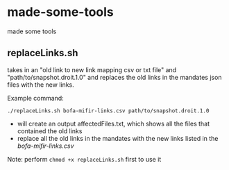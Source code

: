 # made-some-tools
made some tools 

## replaceLinks.sh

takes in an "old link to new link mapping csv or txt file" and "path/to/snapshot.droit.1.0" and replaces the old links in the mandates json files with the new links. 

Example command:

`./replaceLinks.sh bofa-mifir-links.csv path/to/snapshot.droit.1.0`

* will create an output affectedFiles.txt, which shows all the files that contained the old links
* replace all the old links in the mandates with the new links listed in the *bofa-mifir-links.csv*

Note: perform `chmod +x replaceLinks.sh` first to use it
